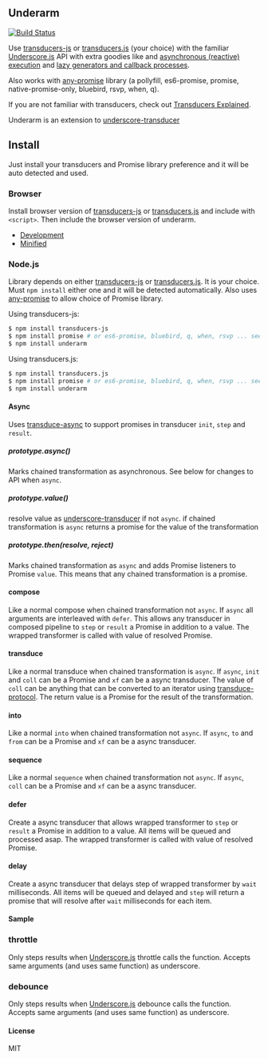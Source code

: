 ## Underarm
[![Build Status](https://secure.travis-ci.org/kevinbeaty/underarm.png)](http://travis-ci.org/kevinbeaty/underarm)

Use [transducers-js][10] or [transducers.js][11] (your choice) with the familiar [Underscore.js][1] API with extra goodies like and [asynchronous (reactive) execution][2] and [lazy generators and callback processes][4].

Also works with [any-promise][6] library (a pollyfill, es6-promise, promise, native-promise-only, bluebird, rsvp, when, q).

If you are not familiar with transducers, check out [Transducers Explained][3].

Underarm is an extension to [underscore-transducer][1]

## Install

Just install your transducers and Promise library preference and it will be auto detected and used.

### Browser
Install browser version of [transducers-js][10] or [transducers.js][11] and include with `<script>`.  Then include the browser version of underarm.

* [Development][12]
* [Minified][13]

### Node.js
Library depends on either [transducers-js][10] or [transducers.js][11]. It is your choice.  Must `npm install` either one and it will be detected automatically.  Also uses [any-promise][6] to allow choice of Promise library.

Using transducers-js:
```bash
$ npm install transducers-js
$ npm install promise # or es6-promise, bluebird, q, when, rsvp ... see any-promise
$ npm install underarm
```

Using transducers.js:
```bash
$ npm install transducers.js
$ npm install promise # or es6-promise, bluebird, q, when, rsvp ... see any-promise
$ npm install underarm
```
#### Async
Uses [transduce-async][15] to support promises in transducer `init`, `step` and `result`.

##### prototype.async()
Marks chained transformation as asynchronous.  See below for changes to API when `async`.

##### prototype.value()
resolve value as [underscore-transducer][4] if not `async`.  if chained transformation is `async` returns a promise for the value of the transformation

##### prototype.then(resolve, reject)
Marks chained transformation as `async` and adds Promise listeners to Promise `value`.  This means that any chained transformation is a promise.

#### compose
Like a normal compose when chained transformation not `async`. If `async` all arguments are interleaved with `defer`.  This allows any transducer in composed pipeline to `step` or `result` a Promise in addition to a value.  The wrapped transformer is called with value of resolved Promise.

#### transduce
Like a normal transduce when chained transformation is `async`.  If `async`, `init` and `coll` can be a Promise and `xf` can be a async transducer. The value of `coll` can be anything that can be converted to an iterator using [transduce-protocol][16]. The return value is a Promise for the result of the transformation.

#### into
Like a normal `into` when chained transformation not `async`. If `async`, `to` and `from` can be a Promise and `xf` can be a async transducer. 

#### sequence
Like a normal `sequence` when chained transformation not `async`. If `async`, `coll` can be a Promise and `xf` can be a async transducer. 

#### defer
Create a async transducer that allows wrapped transformer to `step` or `result` a Promise in addition to a value. All items will be queued and processed asap. The wrapped transformer is called with value of resolved Promise.

#### delay
Create a async transducer that delays step of wrapped transformer by `wait` milliseconds. All items will be queued and delayed and `step` will return a promise that will resolve after `wait` milliseconds for each item.

#### Sample

### throttle
Only steps results when [Underscore.js][1] throttle calls the function.  Accepts same arguments (and uses same function) as underscore.

### debounce
Only steps results when [Underscore.js][1] debounce calls the function.  Accepts same arguments (and uses same function) as underscore.

#### License
MIT

[1]: http://underscorejs.org/
[2]: http://simplectic.com/projects/underarm/
[3]: http://simplectic.com/blog/2014/transducers-explained-1/
[4]: http://simplectic.com/projects/underscore-transducer/
[6]: https://github.com/kevinbeaty/any-promise
[10]: https://github.com/cognitect-labs/transducers-js
[11]: https://github.com/jlongster/transducers.js
[12]: https://raw.githubusercontent.com/kevinbeaty/underarm/master/build/underarm.js
[13]: https://raw.githubusercontent.com/kevinbeaty/underarm/master/build/underarm.min.js
[14]: https://github.com/transduce/transduce
[15]: https://github.com/transduce/transduce-async
[16]: https://github.com/transduce/transduce-protocol

